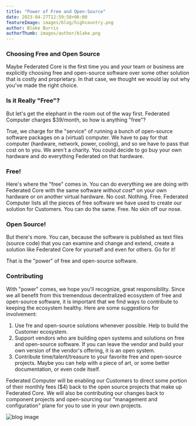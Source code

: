 ```yaml
---
title: "Power of Free and Open-Source"
date: 2023-04-27T12:59:58+06:00
featureImage: images/blog/highcountry.png
author: Blake Burris
authorThumb: images/author/blake.png
---
```


### Choosing Free and Open Source

Maybe Federated Core is the first time you and your team or business are explicitly choosing free and open-source software over some other solution that is costly and proprietary. In that case, we thought we would lay out why you've made the right choice.

### Is it Really "Free"?

But let's get the elephant in the room out of the way first. Federated Computer charges $39/month, so how is anything "free"?

True, we charge for the "service" of running a bunch of open-source software packages on a (virtual) computer. We have to pay for that computer (hardware, network, power, cooling), and so we have to pass that cost on to you. We aren't a charity. You could decide to go buy your own hardware and do everything Federated on that hardware.

### Free!

Here's where the "free" comes in. You can do everything we are doing with Federated Core with the same software *without cost** on your own hardware or on another virtual hardware. No cost. Nothing. Free. Federated Computer lists all the pieces of free software we have used to create our solution for Customers. You can do the same. Free. No skin off our nose.

### Open Source!

But there's more. You can, because the software is published as text files (source code) that you can examine and change and extend, create a solution like Federated Core for yourself and even for others. Go for it!

That is the "power" of free and open-source software.

### Contributing

With "power" comes, we hope you'll recognize, great responsibility. Since we all benefit from this tremendous decentralized ecosystem of free and open-source software, it is important that we find ways to contribute to keeping the ecosystem healthy. Here are some suggestions for involvement:

1. Use fre and open-source solutions whenever possible. Help to build the Customer ecosystem.
2. Support vendors who are building open systems and solutions on free and open-source software. If you can leave the vendor and build your own version of the vendor's offering, it is an open system.
3. Contribute time/talent/treasure to your favorite free and open-source projects. Maybe you can help with a piece of art, or some better documentation, or even code itself.

Federated Computer will be enabling our Customers to direct some portion of their monthly fees ($4) back to the open source projects that make up Federated Core. We will also be contributing our changes back to component projects and open-sourcing our "management and configuration" plane for you to use in your own projects.

![blog image](/images/blog/opensource.jpg)

